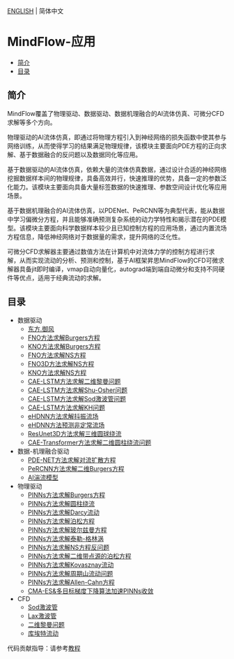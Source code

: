 [ENGLISH](README_EN.md) | 简体中文

# **MindFlow-应用**

- [简介](#简介)
- [目录](#目录)

## **简介**

MindFlow覆盖了物理驱动、数据驱动、数据机理融合的AI流体仿真、可微分CFD求解等多个方向。

物理驱动的AI流体仿真，即通过将物理方程引入到神经网络的损失函数中使其参与网络训练，从而使得学习的结果满足物理规律，该模块主要面向PDE方程的正向求解、基于数据融合的反问题以及数据同化等应用。

基于数据驱动的AI流体仿真，依赖大量的流体仿真数据，通过设计合适的神经网络挖掘数据样本间的物理规律，具备高效并行，快速推理的优势，具备一定的参数泛化能力。该模块主要面向具备大量标签数据的快速推理、参数空间设计优化等应用场景。

基于数据机理融合的AI流体仿真，以PDENet、PeRCNN等为典型代表，能从数据中学习偏微分方程，并且能够准确预测复杂系统的动力学特性和揭示潜在的PDE模型。该模块主要面向科学数据样本较少且已知控制方程的应用场景，通过内置流场方程信息，降低神经网络对于数据量的需求，提升网络的泛化性。

可微分CFD求解器主要通过数值方法在计算机中对流体力学的控制方程进行求解，从而实现流动的分析、预测和控制，基于AI框架昇思MindFlow的CFD可微求解器具备jit即时编译，vmap自动向量化，autograd端到端自动微分和支持不同硬件等优点，适用于经典流动的求解。

## **目录**

- 数据驱动
    - [东方.御风](https://gitee.com/mindspore/mindscience/tree/master/MindFlow/applications/data_driven/airfoil/2D_steady)
    - [FNO方法求解Burgers方程](https://gitee.com/mindspore/mindscience/tree/master/MindFlow/applications/data_driven/burgers/fno1d)
    - [KNO方法求解Burgers方程](https://gitee.com/mindspore/mindscience/tree/master/MindFlow/applications/data_driven/burgers/kno1d)
    - [FNO方法求解NS方程](https://gitee.com/mindspore/mindscience/tree/master/MindFlow/applications/data_driven/navier_stokes/fno2d)
    - [FNO3D方法求解NS方程](https://gitee.com/mindspore/mindscience/tree/master/MindFlow/applications/data_driven/navier_stokes/fno3d)
    - [KNO方法求解NS方程](https://gitee.com/mindspore/mindscience/tree/master/MindFlow/applications/data_driven/navier_stokes/kno2d)
    - [CAE-LSTM方法求解二维黎曼问题](https://gitee.com/mindspore/mindscience/tree/master/MindFlow/applications/research/cae_lstm)
    - [CAE-LSTM方法求解Shu-Osher问题](https://gitee.com/mindspore/mindscience/tree/master/MindFlow/applications/research/cae_lstm)
    - [CAE-LSTM方法求解Sod激波管问题](https://gitee.com/mindspore/mindscience/tree/master/MindFlow/applications/research/cae_lstm)
    - [CAE-LSTM方法求解KH问题](https://gitee.com/mindspore/mindscience/tree/master/MindFlow/applications/research/cae_lstm)
    - [eHDNN方法求解抖振流场](https://gitee.com/mindspore/mindscience/tree/master/MindFlow/applications/research/transonic_buffet_ehdnn)
    - [eHDNN方法预测非定常流场](https://gitee.com/mindspore/mindscience/tree/master/MindFlow/applications/research/move_boundary_hdnn)
    - [ResUnet3D方法求解三维圆球绕流](https://gitee.com/mindspore/mindscience/tree/master/MindFlow/applications/data_driven/flow_around_sphere)
    - [CAE-Transformer方法求解二维圆柱绕流问题](https://gitee.com/mindspore/mindscience/tree/master/MindFlow/applications/research/cae_transformer)
- 数据-机理融合驱动
    - [PDE-NET方法求解对流扩散方程](https://gitee.com/mindspore/mindscience/tree/master/MindFlow/applications/data_mechanism_fusion/pde_net)
    - [PeRCNN方法求解二维Burgers方程](https://gitee.com/mindspore/mindscience/tree/master/MindFlow/applications/data_mechanism_fusion/percnn/burgers_2d)
    - [AI湍流模型](https://gitee.com/mindspore/mindscience/tree/master/MindFlow/applications/data_mechanism_fusion/ai_turbulence_modeling)
- 物理驱动
    - [PINNs方法求解Burgers方程](https://gitee.com/mindspore/mindscience/tree/master/MindFlow/applications/physics_driven/burgers)
    - [PINNs方法求解圆柱绕流](https://gitee.com/mindspore/mindscience/tree/master/MindFlow/applications/physics_driven/navier_stokes/cylinder_flow_forward)
    - [PINNs方法求解Darcy流动](https://gitee.com/mindspore/mindscience/tree/master/MindFlow/applications/physics_driven/darcy)
    - [PINNs方法求解泊松方程](https://gitee.com/mindspore/mindscience/tree/master/MindFlow/applications/physics_driven/poisson/continuous)
    - [PINNs方法求解玻尔兹曼方程](https://gitee.com/mindspore/mindscience/tree/master/MindFlow/applications/physics_driven/boltzmann)
    - [PINNs方法求解泰勒-格林涡](https://gitee.com/mindspore/mindscience/tree/master/MindFlow/applications/physics_driven/navier_stokes/taylor_green)
    - [PINNs方法求解NS方程反问题](https://gitee.com/mindspore/mindscience/tree/master/MindFlow/applications/physics_driven/navier_stokes/cylinder_flow_inverse)
    - [PINNs方法求解二维带点源的泊松方程](https://gitee.com/mindspore/mindscience/tree/master/MindFlow/applications/physics_driven/poisson/point_source)
    - [PINNs方法求解Kovasznay流动](https://gitee.com/mindspore/mindscience/tree/master/MindFlow/applications/physics_driven/navier_stokes/kovasznay)
    - [PINNs方法求解周期山流动问题](https://gitee.com/mindspore/mindscience/tree/master/MindFlow/applications/physics_driven/navier_stokes/periodic_hill)
    - [PINNs方法求解Allen-Cahn方程](https://gitee.com/mindspore/mindscience/tree/master/MindFlow/applications/research/allen_cahn)
    - [CMA-ES&多目标梯度下降算法加速PINNs收敛](https://gitee.com/mindspore/mindscience/tree/master/MindFlow/applications/research/cma_es_mgda)
- CFD
    - [Sod激波管](https://gitee.com/mindspore/mindscience/tree/master/MindFlow/applications/cfd/sod)
    - [Lax激波管](https://gitee.com/mindspore/mindscience/tree/master/MindFlow/applications/cfd/lax)
    - [二维黎曼问题](https://gitee.com/mindspore/mindscience/tree/master/MindFlow/applications/cfd/riemann2d)
    - [库埃特流动](https://gitee.com/mindspore/mindscience/tree/master/MindFlow/applications/cfd/couette)

代码贡献指导：请参考[教程](https://gitee.com/mindspore/mindscience/blob/master/MindFlow/CONTRIBUTION_CN.md)